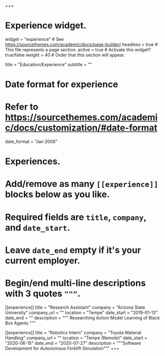 +++
# Experience widget.
widget = "experience"  # See https://sourcethemes.com/academic/docs/page-builder/
headless = true  # This file represents a page section.
active = true  # Activate this widget? true/false
weight = 40  # Order that this section will appear.

title = "Education/Experience"
subtitle = ""

# Date format for experience
#   Refer to https://sourcethemes.com/academic/docs/customization/#date-format
date_format = "Jan 2006"

# Experiences.
#   Add/remove as many `[[experience]]` blocks below as you like.
#   Required fields are `title`, `company`, and `date_start`.
#   Leave `date_end` empty if it's your current employer.
#   Begin/end multi-line descriptions with 3 quotes `"""`.
[[experience]]
  title = "Research Assistant"
  company = "Arizona State University"
  company_url = ""
  location = "Tempe"
  date_start = "2019-01-13"
  date_end = ""
  description = """
  Researching Action Model Learning of Black Box Agents
  """

[[experience]]
  title = "Robotics Intern"
  company = "Toyota Material Handling"
  company_url = ""
  location = "Tempe (Remote)"
  date_start = "2020-06-15"
  date_end = "2020-07-27"
  description = """Software Development for Autonomous Forklift Simulation"""
+++
